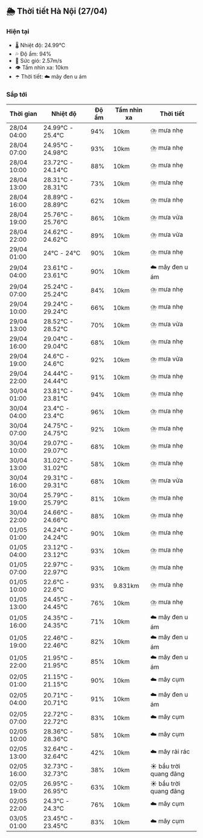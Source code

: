 ## 🌦️ Thời tiết Hà Nội (27/04)

### Hiện tại

- 🌡️ Nhiệt độ: 24.99℃
- 💦 Độ ẩm: 94%
- 💨 Sức gió: 2.57m/s
- 👁️ Tầm nhìn xa: 10km
- ☂️ Thời tiết: ☁️ mây đen u ám

### Sắp tới

| Thời gian | Nhiệt độ | Độ ẩm | Tầm nhìn xa | Thời tiết |
| --- | --- | --- | --- | --- |
| 28/04 04:00 | 24.99℃ - 25.4℃ | 94% | 10km | ⛈️ mưa nhẹ |
| 28/04 07:00 | 24.95℃ - 24.98℃ | 93% | 10km | ⛈️ mưa nhẹ |
| 28/04 10:00 | 23.72℃ - 24.14℃ | 88% | 10km | ⛈️ mưa nhẹ |
| 28/04 13:00 | 28.31℃ - 28.31℃ | 73% | 10km | ⛈️ mưa nhẹ |
| 28/04 16:00 | 28.89℃ - 28.89℃ | 62% | 10km | ⛈️ mưa nhẹ |
| 28/04 19:00 | 25.76℃ - 25.76℃ | 86% | 10km | ⛈️ mưa vừa |
| 28/04 22:00 | 24.62℃ - 24.62℃ | 89% | 10km | ⛈️ mưa vừa |
| 29/04 01:00 | 24℃ - 24℃ | 90% | 10km | ⛈️ mưa nhẹ |
| 29/04 04:00 | 23.61℃ - 23.61℃ | 90% | 10km | ☁️ mây đen u ám |
| 29/04 07:00 | 25.24℃ - 25.24℃ | 84% | 10km | ⛈️ mưa nhẹ |
| 29/04 10:00 | 29.24℃ - 29.24℃ | 66% | 10km | ⛈️ mưa nhẹ |
| 29/04 13:00 | 28.52℃ - 28.52℃ | 70% | 10km | ⛈️ mưa vừa |
| 29/04 16:00 | 29.04℃ - 29.04℃ | 68% | 10km | ⛈️ mưa nhẹ |
| 29/04 19:00 | 24.6℃ - 24.6℃ | 92% | 10km | ⛈️ mưa vừa |
| 29/04 22:00 | 24.44℃ - 24.44℃ | 91% | 10km | ⛈️ mưa nhẹ |
| 30/04 01:00 | 23.81℃ - 23.81℃ | 94% | 10km | ⛈️ mưa nhẹ |
| 30/04 04:00 | 23.4℃ - 23.4℃ | 96% | 10km | ⛈️ mưa nhẹ |
| 30/04 07:00 | 24.75℃ - 24.75℃ | 92% | 10km | ⛈️ mưa nhẹ |
| 30/04 10:00 | 29.07℃ - 29.07℃ | 68% | 10km | ⛈️ mưa nhẹ |
| 30/04 13:00 | 31.02℃ - 31.02℃ | 58% | 10km | ⛈️ mưa nhẹ |
| 30/04 16:00 | 29.31℃ - 29.31℃ | 68% | 10km | ⛈️ mưa vừa |
| 30/04 19:00 | 25.79℃ - 25.79℃ | 81% | 10km | ⛈️ mưa nhẹ |
| 30/04 22:00 | 24.66℃ - 24.66℃ | 88% | 10km | ⛈️ mưa nhẹ |
| 01/05 01:00 | 24.24℃ - 24.24℃ | 90% | 10km | ⛈️ mưa nhẹ |
| 01/05 04:00 | 23.12℃ - 23.12℃ | 93% | 10km | ⛈️ mưa nhẹ |
| 01/05 07:00 | 22.97℃ - 22.97℃ | 93% | 10km | ⛈️ mưa nhẹ |
| 01/05 10:00 | 22.6℃ - 22.6℃ | 93% | 9.831km | ⛈️ mưa nhẹ |
| 01/05 13:00 | 24.45℃ - 24.45℃ | 76% | 10km | ⛈️ mưa nhẹ |
| 01/05 16:00 | 24.35℃ - 24.35℃ | 71% | 10km | ☁️ mây đen u ám |
| 01/05 19:00 | 22.46℃ - 22.46℃ | 82% | 10km | ☁️ mây đen u ám |
| 01/05 22:00 | 21.95℃ - 21.95℃ | 85% | 10km | ☁️ mây đen u ám |
| 02/05 01:00 | 21.15℃ - 21.15℃ | 90% | 10km | ☁️ mây cụm |
| 02/05 04:00 | 20.71℃ - 20.71℃ | 91% | 10km | ☁️ mây đen u ám |
| 02/05 07:00 | 22.72℃ - 22.72℃ | 83% | 10km | ☁️ mây cụm |
| 02/05 10:00 | 28.36℃ - 28.36℃ | 58% | 10km | ☁️ mây cụm |
| 02/05 13:00 | 32.64℃ - 32.64℃ | 42% | 10km | ☁️ mây rải rác |
| 02/05 16:00 | 32.73℃ - 32.73℃ | 38% | 10km | ☀️ bầu trời quang đãng |
| 02/05 19:00 | 26.95℃ - 26.95℃ | 63% | 10km | ☀️ bầu trời quang đãng |
| 02/05 22:00 | 24.3℃ - 24.3℃ | 76% | 10km | ☁️ mây cụm |
| 03/05 01:00 | 23.45℃ - 23.45℃ | 83% | 10km | ☁️ mây cụm |
